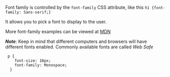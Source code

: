 Font family is controlled by the `font-family` CSS attribute, like this `h1 {font-family: Sans-serif;}`

It allows you to pick a font to display to the user.

More font-family examples can be viewed at [MDN](https://developer.mozilla.org/en-US/docs/Web/CSS/font-family)

***Note***: Keep in mind that different computers and browsers will have different fonts enabled. 
Commonly available fonts are called *Web Safe*

```
 p {
    font-size: 16px;
    font-family: Monospace;
  }
```